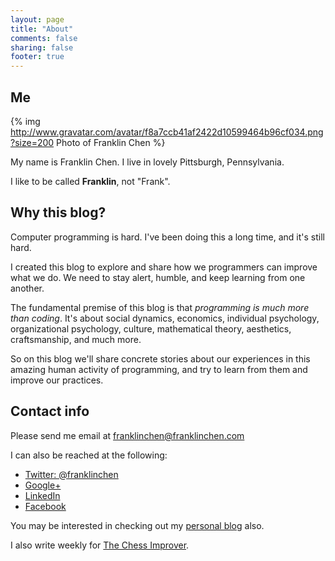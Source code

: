 ```yaml
---
layout: page
title: "About"
comments: false
sharing: false
footer: true
---
```

## Me

{% img http://www.gravatar.com/avatar/f8a7ccb41af2422d10599464b96cf034.png?size=200 Photo of Franklin Chen %}

My name is Franklin Chen. I live in lovely Pittsburgh, Pennsylvania.

I like to be called **Franklin**, not "Frank".

## Why this blog?

Computer programming is hard. I've been doing this a long time, and it's still hard.

I created this blog to explore and share how we programmers can improve what we do. We need to stay alert, humble, and keep learning from one another.

The fundamental premise of this blog is that *programming is much more than coding*. It's about social dynamics, economics, individual psychology, organizational psychology, culture, mathematical theory, aesthetics, craftsmanship, and much more.

So on this blog we'll share concrete stories about our experiences in this amazing human activity of programming, and try to learn from them and improve our practices.

## Contact info

Please send me email at <a href='&#109;&#97;&#105;&#108;&#116;&#111;&#58;&#102;&#114;&#97;&#110;&#107;&#108;&#105;&#110;&#99;&#104;&#101;&#110;&#64;&#102;&#114;&#97;&#110;&#107;&#108;&#105;&#110;&#99;&#104;&#101;&#110;&#46;&#99;&#111;&#109;'>&#102;&#114;&#97;&#110;&#107;&#108;&#105;&#110;&#99;&#104;&#101;&#110;&#64;&#102;&#114;&#97;&#110;&#107;&#108;&#105;&#110;&#99;&#104;&#101;&#110;&#46;&#99;&#111;&#109;</a>

I can also be reached at the following:

- [Twitter: @franklinchen](http://twitter.com/franklinchen)
- [Google+](http://plus.google.com/+FranklinChen?rel=me)
- [LinkedIn](http://www.linkedin.com/in/franklinchen)
- [Facebook](http://www.facebook.com/franklin.chen)

You may be interested in checking out my [personal blog](http://franklinchen.com/) also.

I also write weekly for [The Chess Improver](http://chessimprover.com/author/franklinc/).
